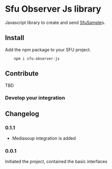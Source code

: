 Sfu Observer Js library
===

Javascript library to create and send [SfuSample](https://github.com/ObserveRTC/schemas-2.0/blob/main/generated-schemas/samples/v2/SfuSample.md)s. 

 
## Install

Add the npm package to your SFU project.

```shell
    npm i sfu-observer-js
```

## Contribute

TBD

### Develop your integration



## Changelog

### 0.1.1
 * Mediasoup integration is added


### 0.0.1

Initiated the project, contained the basic interfaces

